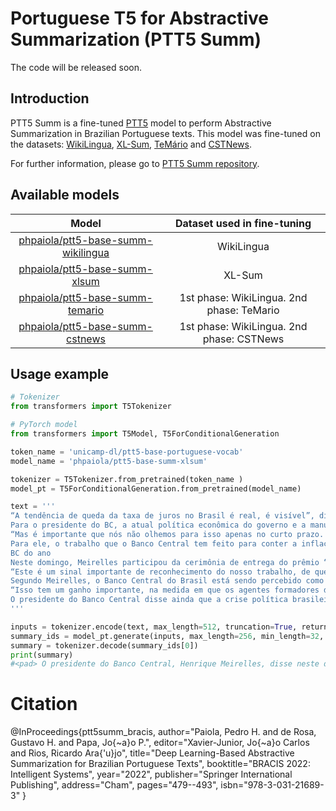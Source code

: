 # Portuguese T5 for Abstractive Summarization (PTT5 Summ)

The code will be released soon.

## Introduction
PTT5 Summ is a fine-tuned [PTT5](https://github.com/unicamp-dl/PTT5) model to perform Abstractive Summarization in Brazilian Portuguese texts. This model was fine-tuned on the datasets: [WikiLingua](https://github.com/esdurmus/Wikilingua), [XL-Sum](https://github.com/csebuetnlp/xl-sum), [TeMário](http://www.nilc.icmc.usp.br/nilc/download/NILCTR0706-MazieroEtAl(2).pdf) and [CSTNews](http://nilc.icmc.usp.br/CSTNews/login/?next=/CSTNews/).

For further information, please go to [PTT5 Summ repository](https://github.com/pedropaiola/ptt5-summ).

## Available models
| Model                                                                                                | Dataset used in fine-tuning| 
| :-:                                                                                                  | :-:                        | 
| [phpaiola/ptt5-base-summ-wikilingua](https://huggingface.co/phpaiola/ptt5-base-summ-wikilingua)      | WikiLingua |
| [phpaiola/ptt5-base-summ-xlsum](https://huggingface.co/phpaiola/ptt5-base-summ-xlsum)                | XL-Sum     |
| [phpaiola/ptt5-base-summ-temario](https://huggingface.co/phpaiola/ptt5-base-summ-temario)            | 1st phase: WikiLingua. 2nd phase: TeMario |
| [phpaiola/ptt5-base-summ-cstnews](https://huggingface.co/phpaiola/ptt5-base-summ-cstnews)            | 1st phase: WikiLingua. 2nd phase: CSTNews|

## Usage example
```python
# Tokenizer 
from transformers import T5Tokenizer

# PyTorch model 
from transformers import T5Model, T5ForConditionalGeneration

token_name = 'unicamp-dl/ptt5-base-portuguese-vocab'
model_name = 'phpaiola/ptt5-base-summ-xlsum'

tokenizer = T5Tokenizer.from_pretrained(token_name )
model_pt = T5ForConditionalGeneration.from_pretrained(model_name)

text = '''
“A tendência de queda da taxa de juros no Brasil é real, é visível”, disse Meirelles, que participou na capital americana de uma série de reuniões e encontros com banqueiros e investidores que aconteceram paralelamente às reuniões do Fundo Monetário Internacional (FMI) e do Banco Mundial (Bird) no fim de semana.
Para o presidente do BC, a atual política econômica do governo e a manutenção da taxa de inflação dentro da meta são fatores que garantem queda na taxa de juros a longo prazo.
“Mas é importante que nós não olhemos para isso apenas no curto prazo. Temos que olhar no médio e longo prazos”, disse Meirelles.
Para ele, o trabalho que o Banco Central tem feito para conter a inflação dentro da meta vai gerar queda gradual da taxa de juros.
BC do ano
Neste domingo, Meirelles participou da cerimônia de entrega do prêmio “Banco Central do ano”, oferecido pela revista The Banker à instituição que preside.
“Este é um sinal importante de reconhecimento do nosso trabalho, de que o Brasil está indo na direção correta”, disse ele.
Segundo Meirelles, o Banco Central do Brasil está sendo percebido como uma instituição comprometida com a meta de inflação.
“Isso tem um ganho importante, na medida em que os agentes formadores de preços começam a apostar que a inflação vai estar na meta, que isso é levado a sério no Brasil”, completou.
O presidente do Banco Central disse ainda que a crise política brasileira não foi um assunto de interesse prioritário dos investidores que encontrou no fim de semana.
'''

inputs = tokenizer.encode(text, max_length=512, truncation=True, return_tensors='pt')
summary_ids = model_pt.generate(inputs, max_length=256, min_length=32, num_beams=5, no_repeat_ngram_size=3, early_stopping=True)
summary = tokenizer.decode(summary_ids[0])
print(summary)
#<pad> O presidente do Banco Central, Henrique Meirelles, disse neste domingo, em Washington, que a taxa de juros no Brasil é real, mas que o Brasil está indo na direção correta.</s>

```

# Citation

  @InProceedings{ptt5summ_bracis,
    author="Paiola, Pedro H.
    and de Rosa, Gustavo H.
    and Papa, Jo{\~a}o P.",
    editor="Xavier-Junior, Jo{\~a}o Carlos
    and Rios, Ricardo Ara{\'u}jo",
    title="Deep Learning-Based Abstractive Summarization for Brazilian Portuguese Texts",
    booktitle="BRACIS 2022: Intelligent Systems",
    year="2022",
    publisher="Springer International Publishing",
    address="Cham",
    pages="479--493",
    isbn="978-3-031-21689-3"
  }
